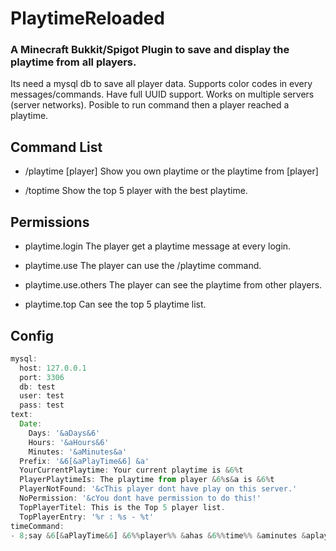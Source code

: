 # PlaytimeReloaded
### A Minecraft Bukkit/Spigot  Plugin to save and display the playtime from all players.
Its need a mysql db to save all player data. Supports color codes in every messages/commands. Have full UUID support. Works on multiple servers (server networks). Posible to run command then a player reached a playtime.

## Command List

- /playtime [player]
    Show you own playtime or the playtime from [player]

- /toptime
    Show the top 5 player with the best playtime.

## Permissions

- playtime.login
The player get a playtime message at every login.

- playtime.use
The player can use the /playtime command.

- playtime.use.others
The player can see the playtime from other players.

- playtime.top
Can see the top 5 playtime list.

## Config


```javascript
mysql:
  host: 127.0.0.1
  port: 3306
  db: test
  user: test
  pass: test
text:
  Date:
    Days: '&aDays&6'
    Hours: '&aHours&6'
    Minutes: '&aMinutes&a'
  Prefix: '&6[&aPlayTime&6] &a'
  YourCurrentPlaytime: Your current playtime is &6%t
  PlayerPlaytimeIs: The playtime from player &6%s&a is &6%t
  PlayerNotFound: '&cThis player dont have play on this server.'
  NoPermission: '&cYou dont have permission to do this!'
  TopPlayerTitel: This is the Top 5 player list.
  TopPlayerEntry: '%r : %s - %t'
timeCommand:
- 8;say &6[&aPlayTime&6] &6%%player%% &ahas &6%%time%% &aminutes &aplayed.
```



